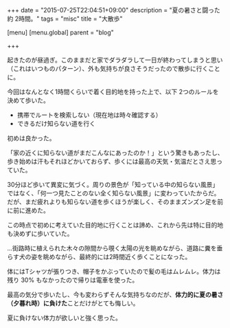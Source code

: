 +++
date = "2015-07-25T22:04:51+09:00"
description = "夏の暑さと闘った約 2時間。"
tags = "misc"
title = "大散歩"

[menu]
  [menu.global]
    parent = "blog"

+++

起きたのが昼過ぎ。このままだと家でダラダラして一日が終わってしまうと思い（これはいつものパターン）、外も気持ちが良さそうだったので散歩に行くことに。

今回はなんとなく1時間くらいで着く目的地を持った上で、以下 2つのルールを決めて歩いた。

- 携帯でルートを検索しない（現在地は時々確認する）
- できるだけ知らない道を行く

初めは良かった。

「家の近くに知らない道がまだこんなにあったのか！」という驚きもあったし、歩き始めは汗もそれほどかいておらず、歩くには最高の天気・気温だとさえ思っていた。

30分ほど歩いて異変に気づく。周りの景色が「知っている中の知らない風景」ではなく、「何一つ見たことのない全く知らない風景」に変わっていたからだ。だが、まだ疲れよりも知らない道を歩くほうが楽しく、そのままズンズン足を前に前に進めた。

この時点で初めに考えていた目的地に行くことは諦め、これから先は特に目的地も決めずに歩いていた。

...街路時に植えられた木々の隙間から覗く太陽の光を眺めながら、道路に糞を垂らす犬の姿を眺めながら、最終的には2時間近く歩くことになった。

体にはTシャツが張りつき、帽子をかぶっていたので髪の毛はムレムレ。体力は残り 30% もなかったので帰りは電車を使った。

最高の気分で歩いたし、今も変わらずそんな気持ちなのだが、**体力的に夏の暑さ（夕暮れ時）に負けた**ことだけがとても悔しい。

夏に負けない体力が欲しいと強く思った。
